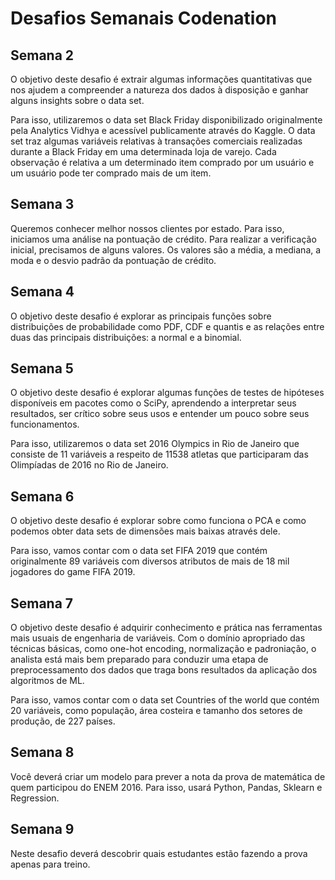 # Desafios Semanais Codenation
## Semana 2
O objetivo deste desafio é extrair algumas informações quantitativas que nos ajudem a compreender a natureza dos dados à disposição e ganhar alguns insights sobre o data set.

Para isso, utilizaremos o data set Black Friday disponibilizado originalmente pela Analytics Vidhya e acessível publicamente através do Kaggle. O data set traz algumas variáveis relativas à transações comerciais realizadas durante a Black Friday em uma determinada loja de varejo. Cada observação é relativa a um determinado item comprado por um usuário e um usuário pode ter comprado mais de um item.

## Semana 3 
Queremos conhecer melhor nossos clientes por estado. Para isso, iniciamos uma análise na pontuação de crédito. Para realizar a verificação inicial, precisamos de alguns valores. Os valores são a média, a mediana, a moda e o desvio padrão da pontuação de crédito.

## Semana 4
O objetivo deste desafio é explorar as principais funções sobre distribuições de probabilidade como PDF, CDF e quantis e as relações entre duas das principais distribuições: a normal e a binomial.

## Semana 5
O objetivo deste desafio é explorar algumas funções de testes de hipóteses disponíveis em pacotes como o SciPy, aprendendo a interpretar seus resultados, ser crítico sobre seus usos e entender um pouco sobre seus funcionamentos.

Para isso, utilizaremos o data set 2016 Olympics in Rio de Janeiro que consiste de 11 variáveis a respeito de 11538 atletas que participaram das Olimpíadas de 2016 no Rio de Janeiro.

## Semana 6
O objetivo deste desafio é explorar sobre como funciona o PCA e como podemos obter data sets de dimensões mais baixas através dele.

Para isso, vamos contar com o data set FIFA 2019 que contém originalmente 89 variáveis com diversos atributos de mais de 18 mil jogadores do game FIFA 2019.

## Semana 7
O objetivo deste desafio é adquirir conhecimento e prática nas ferramentas mais usuais de engenharia de variáveis. Com o domínio apropriado das técnicas básicas, como one-hot encoding, normalização e padroniação, o analista está mais bem preparado para conduzir uma etapa de preprocessamento dos dados que traga bons resultados da aplicação dos algoritmos de ML.

Para isso, vamos contar com o data set Countries of the world que contém 20 variáveis, como população, área costeira e tamanho dos setores de produção, de 227 países.

## Semana 8
Você deverá criar um modelo para prever a nota da prova de matemática de quem participou do ENEM 2016. Para isso, usará Python, Pandas, Sklearn e Regression.

## Semana 9
Neste desafio deverá descobrir quais estudantes estão fazendo a prova apenas para treino.